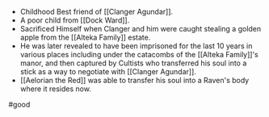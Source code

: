  - Childhood Best friend of [[Clanger Agundar]].
- A poor child from [[Dock Ward]].
 - Sacrificed Himself when Clanger and him were caught stealing a golden apple from the [[Alteka Family]] estate.
 - He was later revealed to have been imprisoned for the last 10 years in various places including under the catacombs of the [[Alteka Family]]'s manor, and then captured by Cultists who transferred his soul into a stick as a way to negotiate with [[Clanger Agundar]].
 - [[Aelorian the Red]] was able to transfer his soul into a Raven's body where it resides now.

#good 